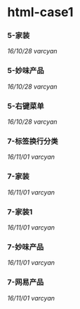 # html-case1
### 5-家装
*16/10/28 varcyan*
### 5-妙味产品
*16/10/28 varcyan*
### 5-右键菜单
*16/10/28 varcyan*
### 7-标签换行分类
*16/11/01 varcyan*
### 7-家装
*16/11/01 varcyan*
### 7-家装1
*16/11/01 varcyan*
### 7-妙味产品
*16/11/01 varcyan*
### 7-网易产品
*16/11/01 varcyan*